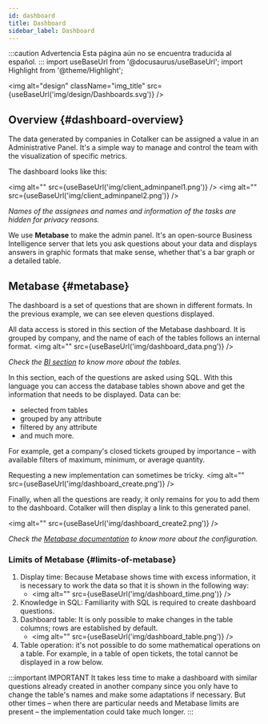 ```yaml
---
id: dashboard
title: Dashboard
sidebar_label: Dashboard
---
```


:::caution Advertencia
Esta página aún no se encuentra traducida al español.
:::
import useBaseUrl from '@docusaurus/useBaseUrl'; 
import Highlight from '@theme/Highlight';

<img alt="design" className="img_title" src={useBaseUrl('img/design/Dashboards.svg')} />

## Overview {#dashboard-overview}
The data generated by companies in Cotalker can be assigned a value in an Administrative Panel. It's a simple way to manage and control the team with the visualization of specific metrics.

The dashboard looks like this:

<img alt="" src={useBaseUrl('img/client_adminpanel1.png')} />
<img alt="" src={useBaseUrl('img/client_adminpanel2.png')} />

*Names of the assignees and names and information of the tasks are hidden for privacy reasons.*

We use **Metabase** to make the admin panel. It's an open-source Business Intelligence server that lets you ask questions about your data and displays answers in graphic formats that make sense, whether that's a bar graph or a detailed table.

## Metabase {#metabase}
The dashboard is a set of questions that are shown in different formats. In the previous example, we can see eleven questions displayed.

All data access is stored in this section of the Metabase dashboard. It is grouped by company, and the name of each of the tables follows an internal format.
<img alt="" src={useBaseUrl('img/dashboard_data.png')} />

*Check the [BI section](/docs/documentation/sql_bi/overview) to know more about the tables.* <br/>

In this section, each of the questions are asked using SQL. 
With this language you can access the database tables shown above and get the information that needs to be displayed. 
Data can be: 
- selected from tables
- grouped by any attribute
- filtered by any attribute
- and much more.

For example, get a company's closed tickets grouped by importance – with available filters of maximum, minimum, or average quantity. 

Requesting a new implementation can sometimes be tricky.
<img alt="" src={useBaseUrl('img/dashboard_create.png')} />

Finally, when all the questions are ready, it only remains for you to add them to the dashboard. Cotalker will then display a link to this generated panel.

<img alt="" src={useBaseUrl('img/dashboard_create2.png')} />

*Check the [Metabase documentation](https://www.metabase.com/docs/latest/) to know more about the configuration.*

### Limits of Metabase {#limits-of-metabase}
1. Display time: Because Metabase shows time with excess information, it is necessary to work the data so that it is shown in the following way:
    * <img alt="" src={useBaseUrl('img/dashboard_time.png')} />
2. Knowledge in SQL: Familiarity with SQL is required to create dashboard questions.
3. Dashboard table: It is only possible to make changes in the table columns; rows are established by default.
    *   <img alt="" src={useBaseUrl('img/dashboard_table.png')} />
4. Table operation: it's not possible to do some mathematical operations on a table. For example, in a table of open tickets, the total cannot be displayed in a row below.

:::important IMPORTANT
It takes less time to make a dashboard with similar questions already created in another company since you only have to change the table's names and make some adaptations if necessary. But other times – when there are particular needs and Metabase limits are present – the implementation could take much longer.
:::




